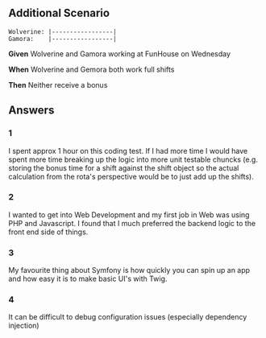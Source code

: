 ## Additional Scenario
>>>
```
Wolverine: |-----------------|
Gamora:    |-----------------|
```

__Given__ Wolverine and Gamora working at FunHouse on Wednesday

__When__ Wolverine and Gemora both work full shifts

__Then__ Neither receive a bonus

## Answers
### 1
I spent approx 1 hour on this coding test. If I had more time I would have spent more time breaking up the logic into more unit testable chuncks (e.g. storing the bonus time for a shift against the shift object so the actual calculation from the rota's perspective would be to just add up the shifts).

### 2
I wanted to get into Web Development and my first job in Web was using PHP and Javascript.  I found that I much preferred the backend logic to the front end side of things.

### 3
My favourite thing about Symfony is how quickly you can spin up an app and how easy it is to make basic UI's with Twig.

### 4
It can be difficult to debug configuration issues (especially dependency injection) 